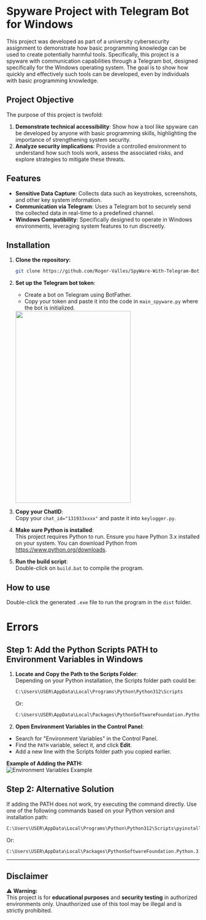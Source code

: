 # Spyware Project with Telegram Bot for Windows  

This project was developed as part of a university cybersecurity assignment to demonstrate how basic programming knowledge can be used to create potentially harmful tools. Specifically, this project is a spyware with communication capabilities through a Telegram bot, designed specifically for the Windows operating system. The goal is to show how quickly and effectively such tools can be developed, even by individuals with basic programming knowledge.

## Project Objective  

The purpose of this project is twofold:  

1. **Demonstrate technical accessibility**: Show how a tool like spyware can be developed by anyone with basic programming skills, highlighting the importance of strengthening system security.  
2. **Analyze security implications**: Provide a controlled environment to understand how such tools work, assess the associated risks, and explore strategies to mitigate these threats.  

## Features  

- **Sensitive Data Capture**: Collects data such as keystrokes, screenshots, and other key system information.  
- **Communication via Telegram**: Uses a Telegram bot to securely send the collected data in real-time to a predefined channel.  
- **Windows Compatibility**: Specifically designed to operate in Windows environments, leveraging system features to run discreetly.

## Installation

1. **Clone the repository:**
   ```bash
   git clone https://github.com/Roger-Valles/SpyWare-With-Telegram-Bot
   ```
  
2. **Set up the Telegram bot token**:  
   - Create a bot on Telegram using BotFather.  
   - Copy your token and paste it into the code in `main_spyware.py` where the bot is initialized.

   <img src="https://github.com/user-attachments/assets/1dd23135-165a-4f01-be67-d1041106f341" width="300" height="500">
   
3. **Copy your ChatID**:  
   Copy your `chat_id="131933xxxx"` and paste it into `keylogger.py`.

4. **Make sure Python is installed**:  
   This project requires Python to run. Ensure you have Python 3.x installed on your system. You can download Python from https://www.python.org/downloads.

5. **Run the build script**:  
   Double-click on `build.bat` to compile the program.

## How to use

Double-click the generated `.exe` file to run the program in the `dist` folder.

# Errors  

## Step 1: Add the Python Scripts PATH to Environment Variables in Windows  

1. **Locate and Copy the Path to the Scripts Folder**:  
   Depending on your Python installation, the Scripts folder path could be:  
    ```bash
   C:\Users\USER\AppData\Local\Programs\Python\Python312\Scripts
    ```
    
   Or:
   
    ```bash
    C:\Users\USER\AppData\Local\Packages\PythonSoftwareFoundation.Python.3.11_qbz5n2kfra8p0\LocalCache\local-packages\Python311\Scripts
    ```

3. **Open Environment Variables in the Control Panel**:  
- Search for "Environment Variables" in the Control Panel.  
- Find the `PATH` variable, select it, and click **Edit**.  
- Add a new line with the Scripts folder path you copied earlier.  

**Example of Adding the PATH:**  
![Environment Variables Example](https://github.com/user-attachments/assets/5c7972bf-6f3c-4054-838b-d646477b1d03)  

## Step 2: Alternative Solution  

If adding the PATH does not work, try executing the command directly. Use one of the following commands based on your Python version and installation path:  
```bash
C:\Users\USER\AppData\Local\Programs\Python\Python312\Scripts\pyinstaller.exe build.spec
```
Or:
```bash
C:\Users\USER\AppData\Local\Packages\PythonSoftwareFoundation.Python.3.11_qbz5n2kfra8p0\LocalCache\local-packages\Python311\Scripts\pyinstaller.exe build.spec
```

---

## Disclaimer  

:warning: **Warning:**  
This project is for **educational purposes** and **security testing** in authorized environments only. Unauthorized use of this tool may be illegal and is strictly prohibited.

